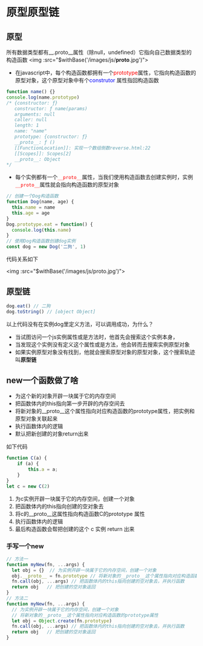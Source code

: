 # 原型原型链

## 原型

所有数据类型都有__.proto__属性（除null，undefined）它指向自己数据类型的构造函数
<img :src="$withBase('/images/js/__proto__.jpg')">

* 在javascript中，每个构造函数都拥有一个<font color=red>prototype</font>属性，它指向构造函数的原型对象，这个原型对象中有个<font color=blue>construtor</font>
属性指回构造函数
```javascript
function name() {}
console.log(name.prototype)
/* {constructor: ƒ}
   constructor: ƒ name(params)
   arguments: null
   caller: null
   length: 1
   name: "name"
   prototype: {constructor: ƒ}
   __proto__: ƒ ()
   [[FunctionLocation]]: 实现一个数组倒数reverse.html:22
   [[Scopes]]: Scopes[2]
   __proto__: Object
*/
```
* 每个实例都有一个<font color=red>`__proto__`</font>属性，当我们使用构造函数去创建实例时，实例<font color=red>`__proto__`</font>属性就会指向构造函数的原型对象
```javascript
// 创建一个Dog构造函数
function Dog(name, age) {
  this.name = name
  this.age = age
}
Dog.prototype.eat = function() {
  console.log(this.name)
}
// 使用Dog构造函数创建dog实例
const dog = new Dog('二狗', 1)
```
代码关系如下

<img :src="$withBase('/images/js/proto.jpg')">

## 原型链
```js
dog.eat() // 二狗
dog.toString() // [object Object]
```
以上代码没有在实例dog里定义方法，可以调用成功，为什么？
* 当试图访问一个js实例属性或是方法时，他首先会搜索这个实例本身，
* 当发现这个实例没有定义这个属性或是方法，他会转而去搜索实例原型对象
* 如果实例原型对象没有找到，他就会搜索原型对象的原型对象，这个搜索轨迹叫**原型链**

## new一个函数做了啥

* 为这个新的对象开辟一块属于它的内存空间
* 把函数体内的this指向第一步开辟的内存空间去
* 将新对象的__proto__这个属性指向对应构造函数的prototype属性，把实例和原型对象关联起来
* 执行函数体内的逻辑
* 默认把新创建的对象return出来

如下代码
```js
function C(a) {
    if (a) {
        this.a = a;
    }
}
let c = new C(2)
```
1. 为c实例开辟一块属于它的内存空间，创建一个对象
2. 把函数体内的this指向创建的空对象去
3. 将c的__proto__这属性指向构造函数C的prototype 属性
4. 执行函数体内的逻辑
5. 最后构造函数会帮把创建的这个 c 实例 return 出来

### 手写一个new
```js
// 方法一
function myNew(fn, ...args) {
  let obj = {}  // 为实例开辟一块属于它的内存空间，创建一个对象
  obj.__proto__ = fn.prototype // 将新对象的__proto__这个属性指向对应构造函数的prototype属性
  fn.call(obj, ...args) // 把函数体内的this指向创建的空对象去，并执行函数
  return obj   // 把创建的空对象返回
}
// 方法二
function myNew(fn, ...args) {
  // 为实例开辟一块属于它的内存空间，创建一个对象
  // 将新对象的__proto__这个属性指向对应构造函数的prototype属性
  let obj = Object.create(fn.prototype) 
  fn.call(obj, ...args) // 把函数体内的this指向创建的空对象去，并执行函数
  return obj   // 把创建的空对象返回
}
```
